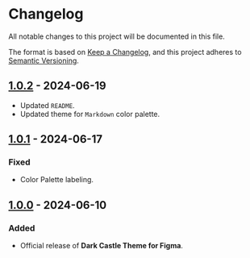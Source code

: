 # Changelog

All notable changes to this project will be documented in this file.

The format is based on [Keep a Changelog](https://keepachangelog.com/en/1.1.0/),
and this project adheres to [Semantic Versioning](https://semver.org/spec/v2.0.0.html).

## [1.0.2] - 2024-06-19

- Updated `README`.
- Updated theme for `Markdown` color palette.

## [1.0.1] - 2024-06-17

### Fixed

- Color Palette labeling.

## [1.0.0] - 2024-06-10

### Added

- Official release of **Dark Castle Theme for Figma**.

[1.0.2]: https://github.com/scottgriv/Dark-Castle-Figma/compare/v1.0.1...v1.0.2
[1.0.1]: https://github.com/scottgriv/Dark-Castle-Figma/compare/v1.0.0...v1.0.1
[1.0.0]: https://github.com/scottgriv/Dark-Castle-Figma/releases/tag/v1.0.0
